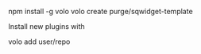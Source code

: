 npm install -g volo
volo create purge/sqwidget-template

Install new plugins with

volo add user/repo

